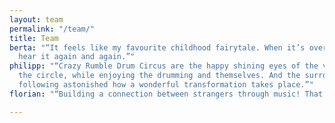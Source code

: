 ```yaml
---
layout: team
permalink: "/team/"
title: Team
berta: "“It feels like my favourite childhood fairytale. When it’s over, I want to
  hear it again and again.”"
philipp: "“Crazy Rumble Drum Circus are the happy shining eyes of the visitors in
  the circle, while enjoying the drumming and themselves. And the surrounding passers-by
  following astonished how a wonderful transformation takes place.”"
florian: "“Building a connection between strangers through music! That‘s what it is!”"

---
```

